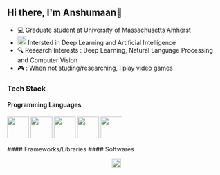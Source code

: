 ## Hi there, I'm Anshumaan👋

- 💻 Graduate student at University of Massachusetts Amherst 
- <img src='https://user-images.githubusercontent.com/98472023/216708835-3b574474-514b-4ca2-9631-c2e3cb5d1084.png' width=20 height=20> Intersted in Deep Learning and Artificial Intelligence
- 🔍 Research Interests : Deep Learning, Natural Language Processing and Computer Vision
- 🎮 : When not studing/researching, I play video games

### Tech Stack 
#### Programming Languages 
<p>
<img src='https://user-images.githubusercontent.com/98472023/216712413-c9d4d2f0-a713-448f-b7ff-477a7ae37caf.png' width=50 height=50> 
<img src='https://user-images.githubusercontent.com/98472023/216711014-0b25146d-0d9f-44a2-bfbb-197468e3b6a4.png' width=50 height=50> 
<img src='https://user-images.githubusercontent.com/98472023/216711171-8a699183-0364-49cc-8cf6-babe0ecf2dfe.png' width=50 height=50> 
<img src='https://user-images.githubusercontent.com/98472023/216711943-47ee1ace-ac08-4f3c-bd6c-40c1a8e8c691.png' width=50 height=50> 
<img src='https://user-images.githubusercontent.com/98472023/216712291-746bc99f-d1ae-4122-8bd0-939a5e237b23.png' width=50 height=50> 
</p>
#### Frameworks/Libraries 
#### Softwares

<p align="center"><img src="https://komarev.com/ghpvc/?username=Anshumaan-Chauhan02&label=Profile%20views&color=0e75b6&style=flat" height=21px/></p>
